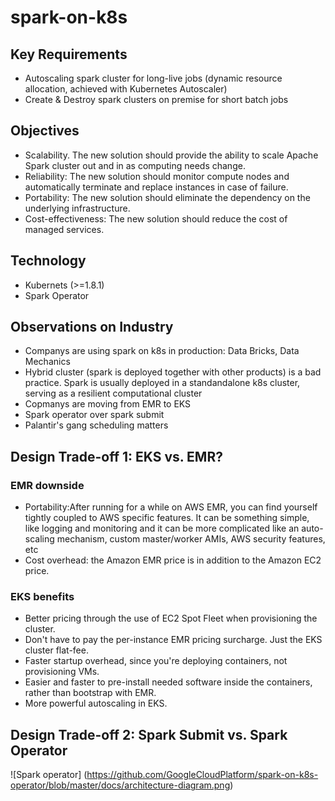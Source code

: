 # spark-on-k8s

## Key Requirements
* Autoscaling spark cluster for long-live jobs (dynamic resource allocation, achieved with Kubernetes Autoscaler)
* Create & Destroy spark clusters on premise for short batch jobs

## Objectives
* Scalability.
The new solution should provide the ability to scale Apache Spark cluster out and in as computing needs change.
* Reliability:
The new solution should monitor compute nodes and automatically terminate and replace instances in case of failure.
* Portability:
The new solution should eliminate the dependency on the underlying infrastructure.
* Cost-effectiveness:
The new solution should reduce the cost of managed services.

## Technology
* Kubernets (>=1.8.1)
* Spark Operator

## Observations on Industry
* Companys are using spark on k8s in production: Data Bricks, Data Mechanics 
* Hybrid cluster (spark is deployed together with other products) is a bad practice. Spark is usually deployed in a standandalone k8s cluster, serving as a resilient computational cluster
* Copmanys are moving from EMR to EKS
* Spark operator over spark submit
* Palantir's gang scheduling matters


## Design Trade-off 1: EKS vs. EMR?

### EMR downside
* Portability:After running for a while on AWS EMR, you can find yourself tightly coupled to AWS specific features. It can be something simple, like logging and monitoring and it can be more complicated like an auto-scaling mechanism, custom master/worker AMIs, AWS security features, etc
* Cost overhead: the Amazon EMR price is in addition to the Amazon EC2 price.

### EKS benefits
* Better pricing through the use of EC2 Spot Fleet when provisioning the cluster.
* Don't have to pay the per-instance EMR pricing surcharge. Just the EKS cluster flat-fee.
* Faster startup overhead, since you're deploying containers, not provisioning VMs.
* Easier and faster to pre-install needed software inside the containers, rather than bootstrap with EMR.
* More powerful autoscaling in EKS.


## Design Trade-off 2: Spark Submit vs. Spark Operator


![Spark operator]
(https://github.com/GoogleCloudPlatform/spark-on-k8s-operator/blob/master/docs/architecture-diagram.png)
